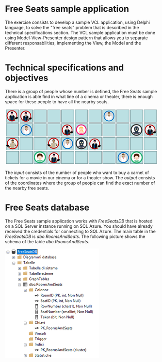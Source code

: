 # Free Seats sample application

The exercise consists to develop a sample VCL application, using Delphi language, to solve the "free seats" problem that is described in the technical specifications section. The VCL sample application must be done using Model-View-Presenter design pattern that allows you to separate different responsabilities, implementing the View, the Model and the Presenter.


Technical specifications and objectives
=======================================

There is a group of people whose number is defined, the Free Seats sample application is able find in what line of a cinema or theater, there is enough space for these people to have all the nearby seats.

![](./img/Free-Seats.png)

The *input* consists of the number of people who want to buy a carnet of tickets for a movie in our cinema or for a theater show. The *output* consists of the coordinates where the group of people can find the exact number of the nearby free seats.


Free Seats database
===================

The Free Seats sample application works with *FreeSeatsDB* that is hosted on a SQL Server instance running on SQL Azure. You should have already received the credentials for connecting to SQL Azure. The main table in the *FreeSeatsDB* is *dbo.RoomsAndSeats*. The following picture shows the schema of the table *dbo.RoomsAndSeats*.

![](./img/Free-Seats-DB.png)

